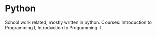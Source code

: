 # Python
School work related, mostly written in python.
Courses: Introduction to Programming I, Introduction to Programming II
